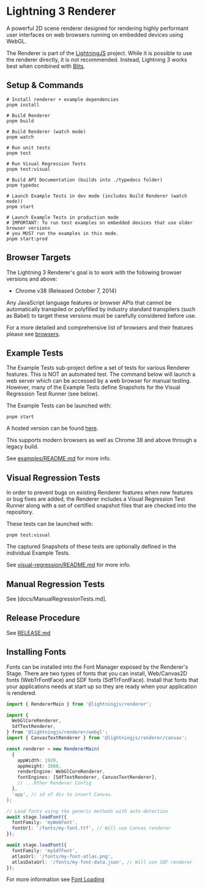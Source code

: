 # Lightning 3 Renderer

A powerful 2D scene renderer designed for rendering highly performant user
interfaces on web browsers running on embedded devices using WebGL.

The Renderer is part of the [LightningJS](https://lightningjs.io) project. While it is possible to use the renderer directly, it is not recommended. Instead, Lightning 3 works best when combined with [Blits](https://lightningjs.io/v3-docs/blits/getting_started/intro.html).

## Setup & Commands

```
# Install renderer + example dependencies
pnpm install

# Build Renderer
pnpm build

# Build Renderer (watch mode)
pnpm watch

# Run unit tests
pnpm test

# Run Visual Regression Tests
pnpm test:visual

# Build API Documentation (builds into ./typedocs folder)
pnpm typedoc

# Launch Example Tests in dev mode (includes Build Renderer (watch mode))
pnpm start

# Launch Example Tests in production mode
# IMPORTANT: To run test examples on embedded devices that use older browser versions
# you MUST run the examples in this mode.
pnpm start:prod
```

## Browser Targets

The Lightning 3 Renderer's goal is to work with the following browser versions and above:

- Chrome v38 (Released October 7, 2014)

Any JavaScript language features or browser APIs that cannot be automatically transpiled or polyfilled by industry standard transpilers (such as Babel) to target these versions must be carefully considered before use.

For a more detailed and comprehensive list of browsers and their features please see [browsers](./BROWSERS.md).

## Example Tests

The Example Tests sub-project define a set of tests for various Renderer
features. This is NOT an automated test. The command below will launch a
web server which can be accessed by a web browser for manual testing. However,
many of the Example Tests define Snapshots for the Visual Regression Test Runner
(see below).

The Example Tests can be launched with:

```
pnpm start
```

A hosted version can be found [here](https://lightning-js.github.io/renderer/).

This supports modern browsers as well as Chrome 38 and above through a legacy build.

See [examples/README.md](./examples/README.md) for more info.

## Visual Regression Tests

In order to prevent bugs on existing Renderer features when new features or bug
fixes are added, the Renderer includes a Visual Regression Test Runner along
with a set of certified snapshot files that are checked into the repository.

These tests can be launched with:

```
pnpm test:visual
```

The captured Snapshots of these tests are optionally defined in the individual
Example Tests.

See [visual-regression/README.md](./visual-regression/README.md) for more info.

## Manual Regression Tests

See [docs/ManualRegressionTests.md].

## Release Procedure

See [RELEASE.md](./RELEASE.md)

## Installing Fonts

Fonts can be installed into the Font Manager exposed by the Renderer's Stage.
There are two types of fonts that you can install, Web/Canvas2D fonts (WebTrFontFace)
and SDF fonts (SdfTrFontFace). Install that fonts that your applications needs
at start up so they are ready when your application is rendered.

```ts
import { RendererMain } from '@lightningjs/renderer';

import {
  WebGlCoreRenderer,
  SdfTextRenderer,
} from '@lightningjs/renderer/webgl';
import { CanvasTextRenderer } from '@lightningjs/renderer/canvas';

const renderer = new RendererMain(
  {
    appWidth: 1920,
    appHeight: 1080,
    renderEngine: WebGlCoreRenderer,
    fontEngines: [SdfTextRenderer, CanvasTextRenderer],
    // ...Other Renderer Config
  },
  'app', // id of div to insert Canvas.
);

// Load fonts using the generic methods with auto-detection
await stage.loadFont({
  fontFamily: 'myWebFont',
  fontUrl: '/fonts/my-font.ttf', // Will use Canvas renderer
});

await stage.loadFont({
  fontFamily: 'mySdfFont',
  atlasUrl: '/fonts/my-font-atlas.png',
  atlasDataUrl: '/fonts/my-font-data.json', // Will use SDF renderer
});
```

For more information see [Font Loading](./docs/fontLoading.md)
